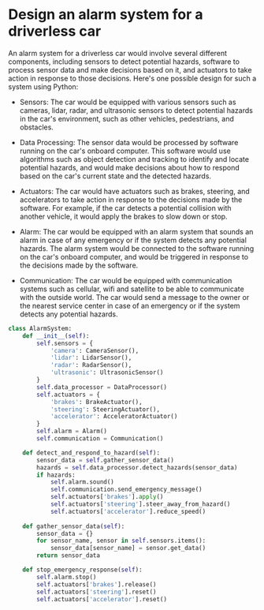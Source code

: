 # Design an alarm system for a driverless car  

An alarm system for a driverless car would involve several different components, including sensors to detect potential hazards, software to process sensor data and make decisions based on it, and actuators to take action in response to those decisions. Here's one possible design for such a system using Python:

- Sensors: The car would be equipped with various sensors such as cameras, lidar, radar, and ultrasonic sensors to detect potential hazards in the car's environment, such as other vehicles, pedestrians, and obstacles.

- Data Processing: The sensor data would be processed by software running on the car's onboard computer. This software would use algorithms such as object detection and tracking to identify and locate potential hazards, and would make decisions about how to respond based on the car's current state and the detected hazards.

- Actuators: The car would have actuators such as brakes, steering, and accelerators to take action in response to the decisions made by the software. For example, if the car detects a potential collision with another vehicle, it would apply the brakes to slow down or stop.

- Alarm: The car would be equipped with an alarm system that sounds an alarm in case of any emergency or if the system detects any potential hazards. The alarm system would be connected to the software running on the car's onboard computer, and would be triggered in response to the decisions made by the software.

- Communication: The car would be equipped with communication systems such as cellular, wifi and satellite to be able to communicate with the outside world. The car would send a message to the owner or the nearest service center in case of an emergency or if the system detects any potential hazards.

``` python 
class AlarmSystem:
    def __init__(self):
        self.sensors = {
            'camera': CameraSensor(),
            'lidar': LidarSensor(),
            'radar': RadarSensor(),
            'ultrasonic': UltrasonicSensor()
        }
        self.data_processor = DataProcessor()
        self.actuators = {
            'brakes': BrakeActuator(),
            'steering': SteeringActuator(),
            'accelerator': AcceleratorActuator()
        }
        self.alarm = Alarm()
        self.communication = Communication()

    def detect_and_respond_to_hazard(self):
        sensor_data = self.gather_sensor_data()
        hazards = self.data_processor.detect_hazards(sensor_data)
        if hazards:
            self.alarm.sound()
            self.communication.send_emergency_message()
            self.actuators['brakes'].apply()
            self.actuators['steering'].steer_away_from_hazard()
            self.actuators['accelerator'].reduce_speed()
        
    def gather_sensor_data(self):
        sensor_data = {}
        for sensor_name, sensor in self.sensors.items():
            sensor_data[sensor_name] = sensor.get_data()
        return sensor_data

    def stop_emergency_response(self):
        self.alarm.stop()
        self.actuators['brakes'].release()
        self.actuators['steering'].reset()
        self.actuators['accelerator'].reset()
```
